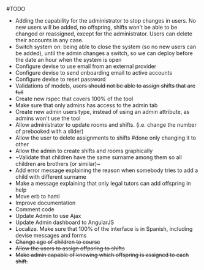 #TODO
* Adding the capability for the administrator to stop changes in users. No new users will be added, no offspring, shifts won't be able to be changed or reassigned, except for the administrator. Users can delete their accounts in any case.
* Switch system on: being able to close the system (so no new users can be added), until the admin changes a switch, so we can deploy before the date an hour when the system is open
* Configure devise to use email from an external provider
* Configure devise to send onboarding email to active accounts
* Configure devise to reset password
* Validations of models, ~~users should not be able to assign shifts that are full~~
* Create new rspec that covers 100% of the tool
* Make sure that only admins has access to the admin tab
* Create new admin users type, instead of using an admin attribute, as admins won't use the tool
* Allow administrator to update rooms and shifts. (i.e. change the number of prebooked with a slider)
* Allow the user to delete assignments to shifts #done only changing it to other
* Allow the admin to create shifts and rooms graphically
* ~Validate that children have the same surname among them so all children are brothers (or similar)~
* Add error message explaining the reason when somebody tries to add a child with different surname
* Make a message explaining that only legal tutors can add offspring in help
* Move erb to haml
* Improve documentation
* Comment code
* Update Admin to use Ajax
* Update Admin dashboard to AngularJS
* Localize. Make sure that 100% of the interface is in Spanish, including devise messages and forms
* ~~Change age of children to course~~
* ~~Allow the users to assign offpsring to shifts~~
* ~~Make admin capable of knowing which offspring is assigned to each shift.~~
